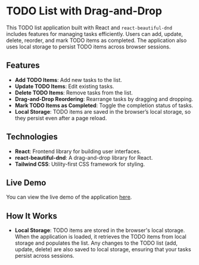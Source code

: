 # TODO List with Drag-and-Drop

This TODO list application built with React and `react-beautiful-dnd` includes features for managing tasks efficiently. Users can add, update, delete, reorder, and mark TODO items as completed. The application also uses local storage to persist TODO items across browser sessions.

## Features

- **Add TODO Items**: Add new tasks to the list.
- **Update TODO Items**: Edit existing tasks.
- **Delete TODO Items**: Remove tasks from the list.
- **Drag-and-Drop Reordering**: Rearrange tasks by dragging and dropping.
- **Mark TODO Items as Completed**: Toggle the completion status of tasks.
- **Local Storage**: TODO items are saved in the browser’s local storage, so they persist even after a page reload.

## Technologies

- **React**: Frontend library for building user interfaces.
- **react-beautiful-dnd**: A drag-and-drop library for React.
- **Tailwind CSS**: Utility-first CSS framework for styling.

## Live Demo

You can view the live demo of the application [here](https://tododragndrop-three.vercel.app/).

## How It Works

- **Local Storage**: TODO items are stored in the browser's local storage. When the application is loaded, it retrieves the TODO items from local storage and populates the list. Any changes to the TODO list (add, update, delete) are also saved to local storage, ensuring that your tasks persist across sessions.

